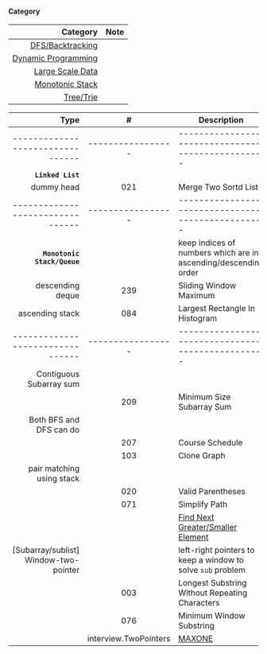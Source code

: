 #### Category

| Category | Note |
| ---: | :--- |
| [DFS/Backtracking](https://github.com/interviewcoder/leetcode/blob/master/doc/category_dfs.md) | |
| [Dynamic Programming](https://github.com/interviewcoder/leetcode/blob/master/doc/category_dp.md) | |
| [Large Scale Data](https://github.com/interviewcoder/leetcode/blob/master/doc/category_largescale.md) | |
| [Monotonic Stack](https://github.com/interviewcoder/leetcode/blob/master/doc/category_monotonicstack.md) | |
| [Tree/Trie](https://github.com/interviewcoder/leetcode/blob/master/doc/category_tree.md) | |

| Type         | # | Description |
| ---------------------: |:---:| ------------|
|-------------------------------- | ----------------- | ------------------------------------------------- |
| **`Linked List`** | | |
| dummy head | 021 | Merge Two Sortd Lists |
|-------------------------------- | ----------------- | ------------------------------------------------- |
| **`Monotonic Stack/Queue`** | | keep indices of numbers which are in ascending/descending order |
| descending deque | 239 | Sliding Window Maximum |
| ascending stack  | 084 | Largest Rectangle In Histogram |
|-------------------------------- | ----------------- | ------------------------------------------------- |
| Contiguous Subarray sum |     |             |
| | 209 | Minimum Size Subarray Sum | Two pointers to keep a sliding window |
| Both BFS and DFS can do |     |             |
|                         | 207 | Course Schedule |
| | 103 | Clone Graph |
| pair matching using stack | | |
| | 020 | Valid Parentheses | using stack to match parenthesis pair |
| | 071 | Simplify Path | using stack to counteract the latest path for ".." |
| |     | [Find Next Greater/Smaller Element]() | |
| [Subarray/sublist] Window-two-pointer |     | left-right pointers to keep a window to solve `sub` problem  |
| | 003 | Longest Substring Without Repeating Characters |
| | 076 | Minimum Window Substring |
| | interview.TwoPointers | [MAXONE](http://www.interviewbit.com/courses/programming/topics/two-pointers/problems/maxone/) |